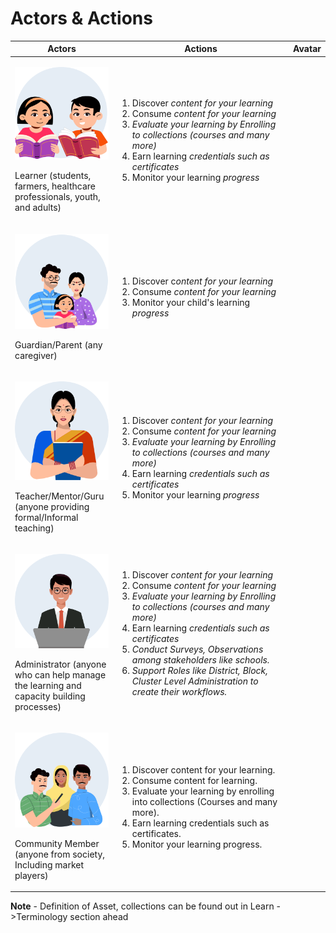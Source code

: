 # Actors & Actions

<table><thead><tr><th width="150">Actors</th><th>Actions</th><th data-hidden>Avatar</th></tr></thead><tbody><tr><td><p><img src="../../.gitbook/assets/ic_student.svg" alt=""></p><p>Learner (students, farmers, healthcare professionals, youth, and adults)</p></td><td><ol><li>Discover <em>content for your learning</em></li><li>Consume <em>content for your learning</em></li><li><em>Evaluate your learning by Enrolling to collections (courses and many more)</em></li><li>Earn learning <em>credentials such as certificates</em></li><li>Monitor your learning <em>progress</em></li></ol></td><td></td></tr><tr><td><p><img src="../../.gitbook/assets/ic_parent.svg" alt=""></p><p>Guardian/Parent (any caregiver)</p></td><td><p></p><ol><li>Discover c<em>ontent for your learning</em></li><li>Consume <em>content for your learning</em></li><li>Monitor your child's learning <em>progress</em></li></ol></td><td></td></tr><tr><td><p><img src="../../.gitbook/assets/ic_teacher.svg" alt=""></p><p>Teacher/Mentor/Guru (anyone providing formal/Informal teaching)</p></td><td><p></p><ol><li>Discover <em>content for your learning</em></li><li>Consume <em>content for your learning</em></li><li><em>Evaluate your learning by Enrolling to collections (courses and many more)</em></li><li>Earn learning <em>credentials such as certificates</em></li><li>Monitor your learning <em>progress</em></li></ol></td><td></td></tr><tr><td><p><img src="../../.gitbook/assets/ic_admin.svg" alt=""></p><p>Administrator (anyone who can help manage the learning and capacity building processes)</p></td><td><p></p><ol><li>Discover <em>content for your learning</em></li><li>Consume <em>content for your learning</em></li><li><em>Evaluate your learning by Enrolling to collections (courses and many more)</em></li><li>Earn learning <em>credentials such as certificates</em></li><li><em>Conduct Surveys, Observations among stakeholders like schools.</em></li><li><em>Support Roles like District, Block, Cluster Level  Administration to create their workflows.</em></li></ol></td><td></td></tr><tr><td><p><img src="../../.gitbook/assets/ic_other.svg" alt=""></p><p>Community Member (anyone from society, Including market players)</p></td><td><ol><li>Discover content for your learning. </li><li>Consume content for learning. </li><li>Evaluate your learning by enrolling into collections (Courses and many more). </li><li>Earn learning credentials such as certificates.</li><li> Monitor your learning progress.</li></ol></td><td></td></tr></tbody></table>

**Note** - Definition of Asset, collections can be found out in Learn ->Terminology section ahead

